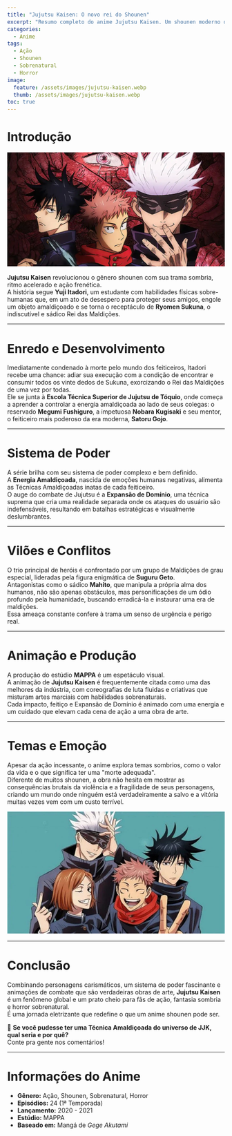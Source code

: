 ```yaml
---
title: "Jujutsu Kaisen: O novo rei do Shounen"
excerpt: "Resumo completo do anime Jujutsu Kaisen. Um shounen moderno que combina ação intensa, horror sobrenatural e um sistema de poder complexo e fascinante."
categories:
  - Anime
tags:
  - Ação
  - Shounen
  - Sobrenatural
  - Horror
image:
  feature: /assets/images/jujutsu-kaisen.webp
  thumb: /assets/images/jujutsu-kaisen.webp
toc: true
---
```


# Introdução

![Yuji Itadori e Sukuna](/assets/images/jujutsu-kaisen2.webp)

**Jujutsu Kaisen** revolucionou o gênero shounen com sua trama sombria, ritmo acelerado e ação frenética.  
A história segue **Yuji Itadori**, um estudante com habilidades físicas sobre-humanas que, em um ato de desespero para proteger seus amigos, engole um objeto amaldiçoado e se torna o receptáculo de **Ryomen Sukuna**, o indiscutível e sádico Rei das Maldições.

---

# Enredo e Desenvolvimento

Imediatamente condenado à morte pelo mundo dos feiticeiros, Itadori recebe uma chance: adiar sua execução com a condição de encontrar e consumir todos os vinte dedos de Sukuna, exorcizando o Rei das Maldições de uma vez por todas.  
Ele se junta à **Escola Técnica Superior de Jujutsu de Tóquio**, onde começa a aprender a controlar a energia amaldiçoada ao lado de seus colegas: o reservado **Megumi Fushiguro**, a impetuosa **Nobara Kugisaki** e seu mentor, o feiticeiro mais poderoso da era moderna, **Satoru Gojo**.

---

# Sistema de Poder

A série brilha com seu sistema de poder complexo e bem definido.  
A **Energia Amaldiçoada**, nascida de emoções humanas negativas, alimenta as Técnicas Amaldiçoadas inatas de cada feiticeiro.  
O auge do combate de Jujutsu é a **Expansão de Domínio**, uma técnica suprema que cria uma realidade separada onde os ataques do usuário são indefensáveis, resultando em batalhas estratégicas e visualmente deslumbrantes.

---

# Vilões e Conflitos

O trio principal de heróis é confrontado por um grupo de Maldições de grau especial, lideradas pela figura enigmática de **Suguru Geto**.  
Antagonistas como o sádico **Mahito**, que manipula a própria alma dos humanos, não são apenas obstáculos, mas personificações de um ódio profundo pela humanidade, buscando erradicá-la e instaurar uma era de maldições.  
Essa ameaça constante confere à trama um senso de urgência e perigo real.

---

# Animação e Produção

A produção do estúdio **MAPPA** é um espetáculo visual.  
A animação de **Jujutsu Kaisen** é frequentemente citada como uma das melhores da indústria, com coreografias de luta fluidas e criativas que misturam artes marciais com habilidades sobrenaturais.  
Cada impacto, feitiço e Expansão de Domínio é animado com uma energia e um cuidado que elevam cada cena de ação a uma obra de arte.

---

# Temas e Emoção

Apesar da ação incessante, o anime explora temas sombrios, como o valor da vida e o que significa ter uma "morte adequada".  
Diferente de muitos shounen, a obra não hesita em mostrar as consequências brutais da violência e a fragilidade de seus personagens, criando um mundo onde ninguém está verdadeiramente a salvo e a vitória muitas vezes vem com um custo terrível.

![Satoru Gojo liberando sua Expansão de Domínio](/assets/images/jujutsu-kaisen3.webp)

---

# Conclusão

Combinando personagens carismáticos, um sistema de poder fascinante e animações de combate que são verdadeiras obras de arte, **Jujutsu Kaisen** é um fenômeno global e um prato cheio para fãs de ação, fantasia sombria e horror sobrenatural.  
É uma jornada eletrizante que redefine o que um anime shounen pode ser.

🤞 **Se você pudesse ter uma Técnica Amaldiçoada do universo de JJK, qual seria e por quê?**  
Conte pra gente nos comentários!

---

# Informações do Anime

- **Gênero:** Ação, Shounen, Sobrenatural, Horror  
- **Episódios:** 24 (1ª Temporada)  
- **Lançamento:** 2020 - 2021  
- **Estúdio:** MAPPA  
- **Baseado em:** Mangá de *Gege Akutami*
